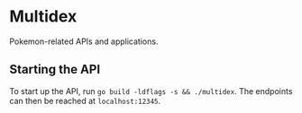# Multidex

Pokemon-related APIs and applications.

## Starting the API

To start up the API, run `go build -ldflags -s && ./multidex`.
The endpoints can then be reached at `localhost:12345`.
